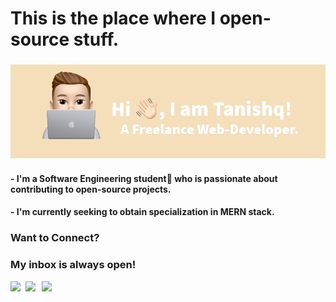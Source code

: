 # This is the place where I open-source stuff.

### <img src="Untitled Design (4).png" alt="profile">

#### - I'm a Software Engineering student🚀 who is passionate about contributing to open-source projects. 
#### - I'm currently seeking to obtain specialization in MERN stack.
 
### Want to Connect?
### My inbox is always open!

<a href="linkedin.com/in/tanishq-kala-a3806a1aa">
  <img align="left" width="24px" src="https://cdn.jsdelivr.net/npm/simple-icons@v3/icons/linkedin.svg"  />
</a>
<a href="https://twitter.com/Tanishqkala_">
  <img align="left" width="26px" src="https://cdn.jsdelivr.net/npm/simple-icons@v3/icons/twitter.svg" />
</a>
<a href="mailto:tanishqkala99@gmail.com">
  <img align="left" width="26px" src="https://cdn.jsdelivr.net/npm/simple-icons@v3/icons/gmail.svg" />
</a>


